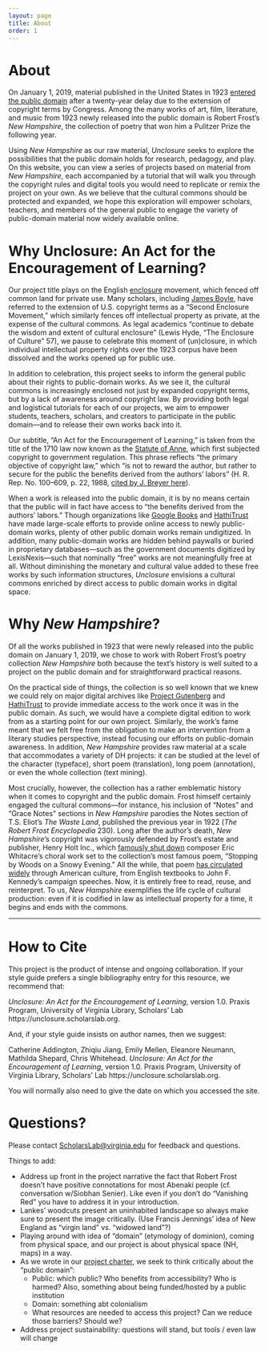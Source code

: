 ```yaml
---
layout: page
title: About
order: 1
---
```

# About

On January 1, 2019, material published in the United States in 1923 [entered the public domain](https://law.duke.edu/cspd/publicdomainday/2019/) after a twenty-year delay due to the extension of copyright terms by Congress. Among the many works of art, film, literature, and music from 1923 newly released into the public domain is Robert Frost’s _New Hampshire_, the collection of poetry that won him a Pulitzer Prize the following year.

Using _New Hampshire_ as our raw material, _Unclosure_ seeks to explore the possibilities that the public domain holds for research, pedagogy, and play. On this website, you can view a series of projects based on material from _New Hampshire_, each accompanied by a tutorial that will walk you through the copyright rules and digital tools you would need to replicate or remix the project on your own. As we believe that the cultural commons should be protected and expanded, we hope this exploration will empower scholars, teachers, and members of the general public to engage the variety of public-domain material now widely available online.

# Why Unclosure: An Act for the Encouragement of Learning?
Our project title plays on the English [enclosure][1] movement, which fenced off common land for private use. Many scholars, including [James Boyle][2], have referred to the extension of U.S. copyright terms as a “Second Enclosure Movement,” which similarly fences off intellectual property as private, at the expense of the cultural commons. As legal academics “continue to debate the wisdom and extent of cultural enclosure” (Lewis Hyde, “The Enclosure of Culture” 57), we pause to celebrate this moment of (un)closure, in which individual intellectual property rights over the 1923 corpus have been dissolved and the works opened up for public use.

In addition to celebration, this project seeks to inform the general public about their rights to public-domain works. As we see it, the cultural commons is increasingly enclosed not just by expanded copyright terms, but by a lack of awareness around copyright law. By providing both legal and logistical tutorials for each of our projects, we aim to empower students, teachers, scholars, and creators to participate in the public domain—and to release their own works back into it.

Our subtitle, “An Act for the Encouragement of Learning,” is taken from the title of the 1710 law now known as the [Statute of Anne][3], which first subjected copyright to government regulation. This phrase reflects “the primary objective of copyright law,” which “is not to reward the author, but rather to secure for the public the benefits derived from the authors’ labors” (H. R. Rep. No. 100–609, p. 22, 1988, [cited by J. Breyer here][4]).

When a work is released into the public domain, it is by no means certain that the public will in fact have access to “the benefits derived from the authors’ labors.” Though organizations like [Google Books][5] and [HathiTrust][6] have made large-scale efforts to provide online access to newly public-domain works, plenty of other public domain works remain undigitized. In addition, many public-domain works are hidden behind paywalls or buried in proprietary databases—such as the government documents digitized by LexisNexis—such that nominally “free” works are not meaningfully free at all. Without diminishing the monetary and cultural value added to these free works by such information structures, _Unclosure_ envisions a cultural commons enriched by direct access to public domain works in digital space.

# Why _New Hampshire_?
Of all the works published in 1923 that were newly released into the public domain on January 1, 2019, we chose to work with Robert Frost’s poetry collection _New Hampshire_ both because the text’s history is well suited to a project on the public domain and for straightforward practical reasons.

On the practical side of things, the collection is so well known that we knew we could rely on major digital archives like [Project Gutenberg][7] and [HathiTrust][8] to provide immediate access to the work once it was in the public domain. As such, we would have a complete digital edition to work from as a starting point for our own project. Similarly, the work’s fame meant that we felt free from the obligation to make an intervention from a literary studies perspective, instead focusing our efforts on public-domain awareness. In addition, _New Hampshire_ provides raw material at a scale that accommodates a variety of DH projects: it can be studied at the level of the character (typeface), short poem (translation), long poem (annotation), or even the whole collection (text mining).

Most crucially, however, the collection has a rather emblematic history when it comes to copyright and the public domain. Frost himself certainly engaged the cultural commons—for instance, his inclusion of “Notes” and “Grace Notes” sections in _New Hampshire_ parodies the Notes section of T.S. Eliot’s _The Waste Land_, published the previous year in 1922 (_The Robert Frost Encyclopedia_ 230). Long after the author’s death, _New Hampshire_’s copyright was vigorously defended by Frost’s estate and publisher, Henry Holt Inc., which [famously shut down][9] composer Eric Whitacre’s choral work set to the collection’s most famous poem, “Stopping by Woods on a Snowy Evening.” All the while, that poem [has circulated widely][10] through American culture, from English textbooks to John F. Kennedy’s campaign speeches. Now, it is entirely free to read, reuse, and reinterpret. To us, _New Hampshire_  exemplifies the life cycle of cultural production: even if it is codified in law as intellectual property for a time, it begins and ends with the commons.

***

# **How to Cite**

This project is the product of intense and ongoing collaboration. If your style guide prefers a single bibliography entry for this resource, we recommend that:

<p><em>Unclosure: An Act for the Encouragement of Learning</em>, version 1.0. Praxis Program,  University of Virginia Library, Scholars’ Lab https://unclosure.scholarslab.org. <script>
var today = new Date();
var dd = String(today.getDate()).padStart(2, '0');
var mm = today.toLocaleString('en-us', { month: 'long' }); 
var yyyy = today.getFullYear();

today = 'Accessed ' + dd + ' ' + mm + ' ' + yyyy;
document.write(today);
</script>
</p>

And, if your style guide insists on author names, then we suggest:

<p>Catherine Addington, Zhiqiu Jiang, Emily Mellen, Eleanore Neumann, Mathilda Shepard, Chris Whitehead. <em>Unclosure: An Act for the Encouragement of Learning</em>, version 1.0. Praxis Program,  University of Virginia Library, Scholars’ Lab https://unclosure.scholarslab.org. <script>
var today = new Date();
var dd = String(today.getDate()).padStart(2, '0');
var mm = today.toLocaleString('en-us', { month: 'long' }); 
var yyyy = today.getFullYear();

today = 'Accessed ' + dd + ' ' + mm + ' ' + yyyy;
document.write(today);
</script>
</p>

You will normally also need to give the date on which you accessed the site.

# **Questions?**

Please contact [ScholarsLab@virginia.edu](ScholarsLab@virginia.edu) for feedback and questions.






Things to add:
- Address up front in the project narrative the fact that Robert Frost doesn’t have positive connotations for most Abenaki people (cf. conversation w/Siobhan Senier). Like even if you don’t do “Vanishing Red” you have to address it in your introduction.
- Lankes’ woodcuts present an uninhabited landscape so always make sure to present the image critically. (Use Francis Jennings’ idea of New England as “virgin land” vs. “widowed land”?)
- Playing around with idea of “domain” (etymology of dominion), coming from physical space, and our project is about physical space (NH, maps) in a way.
- As we wrote in our [project charter][11], we seek to think critically about the “public domain”:
	- Public: which public? Who benefits from accessibility? Who is harmed? Also, something about being funded/hosted by a public institution
	- Domain: something abt colonialism
	- What resources are needed to access this project? Can we reduce those barriers? Should we?
- Address project sustainability: questions will stand, but tools / even law will change

[1]:	https://en.wikipedia.org/wiki/Enclosure
[2]:	https://scholarship.law.duke.edu/cgi/viewcontent.cgi?referer=&httpsredir=1&article=1273&context=lcp
[3]:	https://en.wikipedia.org/wiki/Statute_of_Anne
[4]:	https://www.law.cornell.edu/supct/html/01-618.ZD1.html
[5]:	https://books.google.com
[6]:	https://www.hathitrust.org/
[7]:	https://www.gutenberg.org/ebooks/58611
[8]:	https://babel.hathitrust.org/cgi/pt?id=uc1.32106002108873;view=1up;seq=9
[9]:	https://ericwhitacre.com/music-catalog/sleep
[10]:	https://www.washingtonpost.com/history/2019/01/01/robert-frost-wrote-this-masterpiece-about-minutes-it-belongs-all-us-now/?noredirect=on&utm_term=.d599f4c5b4b1
[11]:	http://praxis.scholarslab.org/charter/charter-2018-2019/

